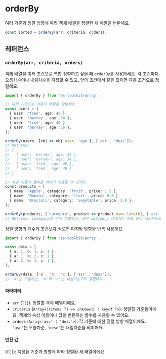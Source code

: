 # orderBy

여러 기준과 정렬 방향에 따라 객체 배열을 정렬한 새 배열을 반환해요.

```typescript
const sorted = orderBy(arr, criteria, orders);
```

## 레퍼런스

### `orderBy(arr, criteria, orders)`

객체 배열을 여러 조건으로 복합 정렬하고 싶을 때 `orderBy`를 사용하세요. 각 조건마다 오름차순이나 내림차순을 지정할 수 있고, 앞의 조건에서 같은 값이면 다음 조건으로 정렬해요.

```typescript
import { orderBy } from 'es-toolkit/array';

// 여러 기준으로 사용자 배열을 정렬해요.
const users = [
  { user: 'fred', age: 48 },
  { user: 'barney', age: 34 },
  { user: 'fred', age: 40 },
  { user: 'barney', age: 36 },
];

orderBy(users, [obj => obj.user, 'age'], ['asc', 'desc']);
// Returns:
// [
//   { user: 'barney', age: 36 },
//   { user: 'barney', age: 34 },
//   { user: 'fred', age: 48 },
//   { user: 'fred', age: 40 }
// ]

// 속성 이름과 함수를 섞어서 사용할 수 있어요.
const products = [
  { name: 'Apple', category: 'fruit', price: 1.5 },
  { name: 'Banana', category: 'fruit', price: 0.8 },
  { name: 'Broccoli', category: 'vegetable', price: 2.0 },
];

orderBy(products, ['category', product => product.name.length], ['asc', 'desc']);
// Returns: category로 먼저 정렬하고, 같은 category 내에서는 이름 길이 내림차순으로 정렬
```

정렬 방향의 개수가 조건보다 적으면 마지막 방향을 반복 사용해요.

```typescript
import { orderBy } from 'es-toolkit/array';

const data = [
  { a: 1, b: 1, c: 1 },
  { a: 1, b: 2, c: 2 },
  { a: 2, b: 1, c: 1 },
];

orderBy(data, ['a', 'b', 'c'], ['asc', 'desc']);
// 'a'는 오름차순, 'b'와 'c'는 내림차순으로 정렬돼요.
```

#### 파라미터

- `arr` (`T[]`): 정렬할 객체 배열이에요.
- `criteria` (`Array<((item: T) => unknown) | keyof T>`): 정렬할 기준들이에요. 객체의 속성 이름이나 값을 반환하는 함수를 사용할 수 있어요.
- `orders` (`Array<'asc' | 'desc'>`): 각 기준에 대한 정렬 방향 배열이에요. `'asc'`는 오름차순, `'desc'`는 내림차순을 의미해요.

#### 반환 값

(`T[]`): 지정된 기준과 방향에 따라 정렬된 새 배열이에요.
